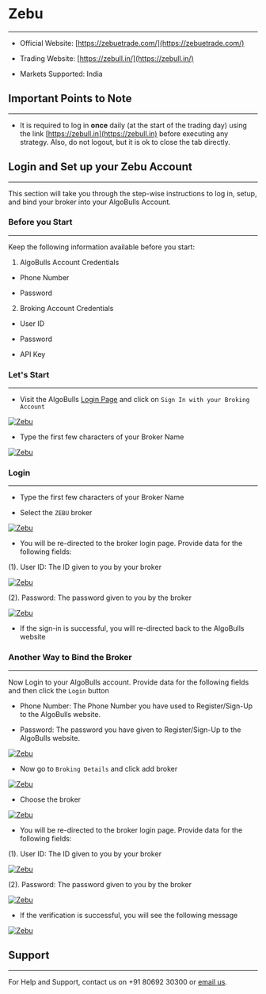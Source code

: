 # Zebu
---

* Official Website: [https://zebuetrade.com/](https://zebuetrade.com/)

* Trading Website: [https://zebull.in/](https://zebull.in/)

* Markets Supported: India

## Important Points to Note
---
* It is required to log in **once** daily (at the start of the trading day) using the link [https://zebull.in](https://zebull.in) before executing any strategy. Also, do not logout, but it is ok to close the tab directly.

## Login and Set up your Zebu Account 
---
This section will take you through the step-wise instructions to log in, setup, and bind your broker into your AlgoBulls Account.

### Before you Start
---
Keep the following information available before you start:

1) AlgoBulls Account Credentials

* Phone Number

* Password

2) Broking Account Credentials

* User ID

* Password

* API Key

### Let's Start
---
* Visit the AlgoBulls [Login Page](https://app.algobulls.com/user/login) and click on `Sign In with your Broking Account`

[ ![Zebu](imgs/algo_home.png "Click to Enlarge or Ctrl+Click to open in a new Tab") ](imgs/algo_home.png)

* Type the first few characters of your Broker Name

[ ![Zebu](imgs/zebu/zebu_login.png "Click to Enlarge or Ctrl+Click to open in a new Tab") ](imgs/zebu/zebu_login.png)

### Login
---
* Type the first few characters of your Broker Name

* Select the `ZEBU` broker

[ ![Zebu](imgs/zebu/zebu_login.png "Click to Enlarge or Ctrl+Click to open in a new Tab") ](imgs/zebu/zebu_login.png)

* You will be re-directed to the broker login page. Provide data for the following fields:

(1). User ID: The ID given to you by your broker

[ ![Zebu](imgs/zebu/zebu_2_oauth.png "Click to Enlarge or Ctrl+Click to open in a new Tab") ](imgs/zebu/zebu_2_oauth.png)

(2). Password: The password given to you by the broker

[ ![Zebu](imgs/zebu/zebu_3_oauth.png "Click to Enlarge or Ctrl+Click to open in a new Tab") ](imgs/zebu/zebu_3_oauth.png)

* If the sign-in is successful, you will re-directed back to the AlgoBulls website

### Another Way to Bind the Broker
---

Now Login to your AlgoBulls account. Provide data for the following fields and then click the `Login` button

* Phone Number: The Phone Number you have used to Register/Sign-Up to the AlgoBulls website.

* Password: The password you have given to Register/Sign-Up to the AlgoBulls website.

[ ![Zebu](imgs/sign-in-2.png "Click to Enlarge or Ctrl+Click to open in a new Tab") ](imgs/sign-in-2.png)

* Now go to `Broking Details` and click add broker

[ ![Zebu](imgs/brokingdetails.png "Click to Enlarge or Ctrl+Click to open in a new Tab") ](imgs/brokingdetails.png)

* Choose the broker 

[ ![Zebu](imgs/zebu/zebu.png "Click to Enlarge or Ctrl+Click to open in a new Tab") ](imgs/zebu/zebu.png)

* You will be re-directed to the broker login page. Provide data for the following fields:

(1). User ID: The ID given to you by your broker

[ ![Zebu](imgs/zebu/zebu_2_oauth.png "Click to Enlarge or Ctrl+Click to open in a new Tab") ](imgs/zebu/zebu_2_oauth.png)

(2). Password: The password given to you by the broker

[ ![Zebu](imgs/zebu/zebu_3_oauth.png "Click to Enlarge or Ctrl+Click to open in a new Tab") ](imgs/zebu/zebu_3_oauth.png)

* If the verification is successful, you will see the following message

[ ![Zebu](imgs/success_login.png "Click to Enlarge or Ctrl+Click to open in a new Tab") ](imgs/success_login.png)

## Support
---
For Help and Support, contact us on +91 80692 30300 or [email us](mailto:support@algobulls.com).
